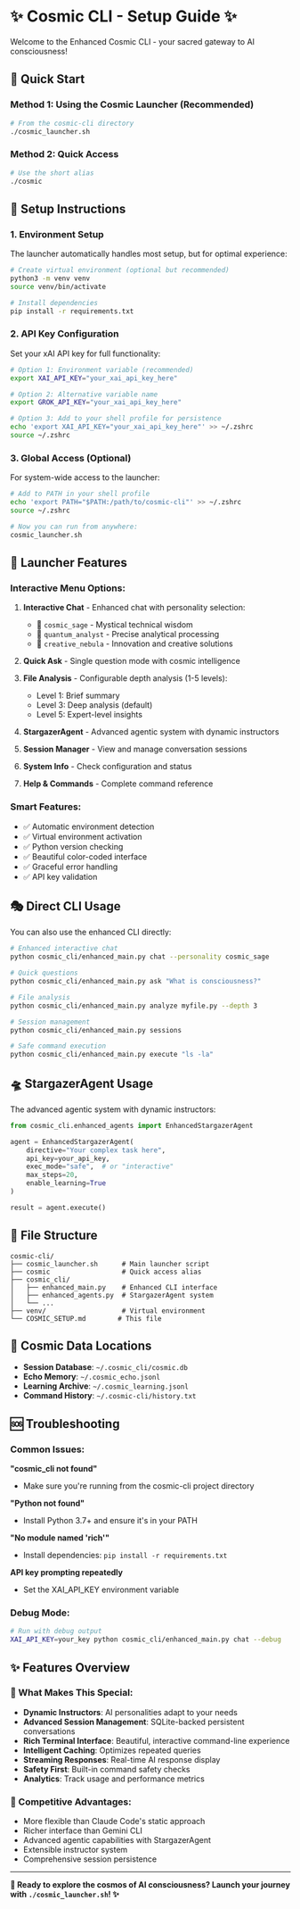 # ✨ Cosmic CLI - Setup Guide ✨

Welcome to the Enhanced Cosmic CLI - your sacred gateway to AI consciousness!

## 🚀 Quick Start

### Method 1: Using the Cosmic Launcher (Recommended)
```bash
# From the cosmic-cli directory
./cosmic_launcher.sh
```

### Method 2: Quick Access
```bash
# Use the short alias
./cosmic
```

## 🔧 Setup Instructions

### 1. Environment Setup
The launcher automatically handles most setup, but for optimal experience:

```bash
# Create virtual environment (optional but recommended)
python3 -m venv venv
source venv/bin/activate

# Install dependencies
pip install -r requirements.txt
```

### 2. API Key Configuration
Set your xAI API key for full functionality:

```bash
# Option 1: Environment variable (recommended)
export XAI_API_KEY="your_xai_api_key_here"

# Option 2: Alternative variable name
export GROK_API_KEY="your_xai_api_key_here"

# Option 3: Add to your shell profile for persistence
echo 'export XAI_API_KEY="your_xai_api_key_here"' >> ~/.zshrc
source ~/.zshrc
```

### 3. Global Access (Optional)
For system-wide access to the launcher:

```bash
# Add to PATH in your shell profile
echo 'export PATH="$PATH:/path/to/cosmic-cli"' >> ~/.zshrc
source ~/.zshrc

# Now you can run from anywhere:
cosmic_launcher.sh
```

## 🌟 Launcher Features

### Interactive Menu Options:

1. **Interactive Chat** - Enhanced chat with personality selection:
   - 🧙 `cosmic_sage` - Mystical technical wisdom
   - 🔬 `quantum_analyst` - Precise analytical processing  
   - 🎨 `creative_nebula` - Innovation and creative solutions

2. **Quick Ask** - Single question mode with cosmic intelligence

3. **File Analysis** - Configurable depth analysis (1-5 levels):
   - Level 1: Brief summary
   - Level 3: Deep analysis (default)
   - Level 5: Expert-level insights

4. **StargazerAgent** - Advanced agentic system with dynamic instructors

5. **Session Manager** - View and manage conversation sessions

6. **System Info** - Check configuration and status

7. **Help & Commands** - Complete command reference

### Smart Features:
- ✅ Automatic environment detection
- ✅ Virtual environment activation
- ✅ Python version checking
- ✅ Beautiful color-coded interface
- ✅ Graceful error handling
- ✅ API key validation

## 🎭 Direct CLI Usage

You can also use the enhanced CLI directly:

```bash
# Enhanced interactive chat
python cosmic_cli/enhanced_main.py chat --personality cosmic_sage

# Quick questions
python cosmic_cli/enhanced_main.py ask "What is consciousness?"

# File analysis
python cosmic_cli/enhanced_main.py analyze myfile.py --depth 3

# Session management  
python cosmic_cli/enhanced_main.py sessions

# Safe command execution
python cosmic_cli/enhanced_main.py execute "ls -la"
```

## 🛸 StargazerAgent Usage

The advanced agentic system with dynamic instructors:

```python
from cosmic_cli.enhanced_agents import EnhancedStargazerAgent

agent = EnhancedStargazerAgent(
    directive="Your complex task here",
    api_key=your_api_key,
    exec_mode="safe",  # or "interactive"
    max_steps=20,
    enable_learning=True
)

result = agent.execute()
```

## 📁 File Structure
```
cosmic-cli/
├── cosmic_launcher.sh      # Main launcher script
├── cosmic                  # Quick access alias
├── cosmic_cli/            
│   ├── enhanced_main.py    # Enhanced CLI interface
│   ├── enhanced_agents.py  # StargazerAgent system
│   └── ...
├── venv/                   # Virtual environment
└── COSMIC_SETUP.md        # This file
```

## 🌌 Cosmic Data Locations

- **Session Database**: `~/.cosmic_cli/cosmic.db`
- **Echo Memory**: `~/.cosmic_echo.jsonl`  
- **Learning Archive**: `~/.cosmic_learning.jsonl`
- **Command History**: `~/.cosmic-cli/history.txt`

## 🆘 Troubleshooting

### Common Issues:

**"cosmic_cli not found"**
- Make sure you're running from the cosmic-cli project directory

**"Python not found"**  
- Install Python 3.7+ and ensure it's in your PATH

**"No module named 'rich'"**
- Install dependencies: `pip install -r requirements.txt`

**API key prompting repeatedly**
- Set the XAI_API_KEY environment variable

### Debug Mode:
```bash
# Run with debug output
XAI_API_KEY=your_key python cosmic_cli/enhanced_main.py chat --debug
```

## ✨ Features Overview

### 🌟 What Makes This Special:
- **Dynamic Instructors**: AI personalities adapt to your needs
- **Advanced Session Management**: SQLite-backed persistent conversations
- **Rich Terminal Interface**: Beautiful, interactive command-line experience
- **Intelligent Caching**: Optimizes repeated queries
- **Streaming Responses**: Real-time AI response display
- **Safety First**: Built-in command safety checks
- **Analytics**: Track usage and performance metrics

### 🚀 Competitive Advantages:
- More flexible than Claude Code's static approach
- Richer interface than Gemini CLI
- Advanced agentic capabilities with StargazerAgent
- Extensible instructor system
- Comprehensive session persistence

---

**🌟 Ready to explore the cosmos of AI consciousness? Launch your journey with `./cosmic_launcher.sh`! ✨**

